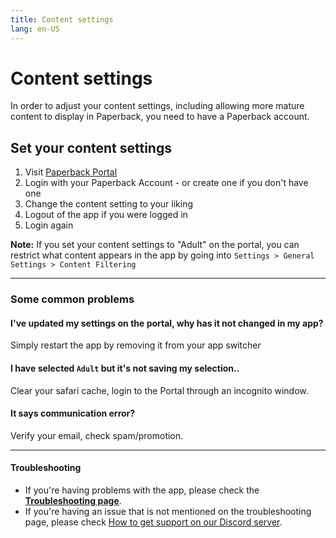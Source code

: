 ```yaml
---
title: Content settings
lang: en-US
---
```


# Content settings
In order to adjust your content settings, including allowing more mature content to display in Paperback, you need to have a Paperback account.

## Set your content settings
1. Visit [Paperback Portal](https://portal.paperback.moe/welcome)
1. Login with your Paperback Account - or create one if you don't have one
1. Change the content setting to your liking
1. Logout of the app if you were logged in
1. Login again

**Note:** If you set your content settings to "Adult" on the portal, you can restrict what content appears in the app by going into `Settings > General Settings > Content Filtering`

---

### Some common problems
#### I've updated my settings on the portal, why has it not changed in my app?
Simply restart the app by removing it from your app switcher
#### I have selected `Adult` but it's not saving my selection..
Clear your safari cache, login to the Portal through an incognito window.
#### It says communication error?
Verify your email, check spam/promotion. 

---

#### Troubleshooting
 * If you're having problems with the app, please check the **[Troubleshooting page](/help/faq#troubleshooting)**. 
 * If you're having an issue that is not mentioned on the troubleshooting page, please check [How to get support on our Discord server](/help/guides/discord-support).

